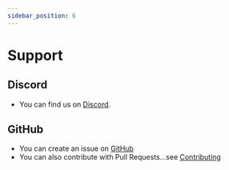 ```yaml
---
sidebar_position: 6
---
```

# Support

## Discord
-   You can find us on [Discord](https://discord.gg/DTBPBYvexy).

## GitHub
-   You can create an issue on [GitHub](https://github.com/MirageNet/Mirage/issues)
-   You can also contribute with Pull Requests...see [Contributing](https://github.com/MirageNet/Mirage/blob/main/CONTRIBUTING.md)
